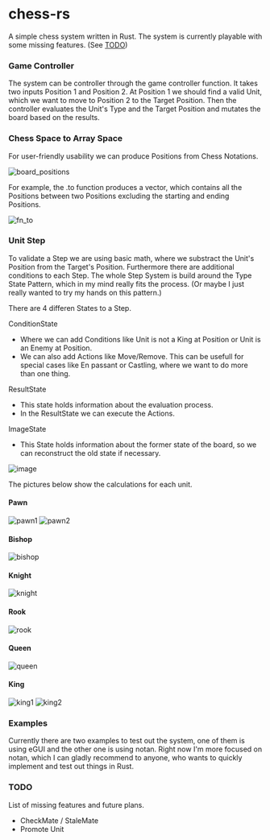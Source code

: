 # chess-rs

A simple chess system written in Rust. The system is currently playable with some missing features. (See [TODO](https://github.com/hokkonsz/chess-rs/edit/main/README.md#todo "TODO"))

### Game Controller

The system can be controller through the game controller function. It takes two inputs Position 1 and Position 2. At Position 1 we should find a valid Unit, which we want to move to Position 2 to the Target Position. Then the controller evaluates the Unit's Type and the Target Position and mutates the board based on the results.

### Chess Space to Array Space

For user-friendly usability we can produce Positions from Chess Notations.

![board_positions](https://user-images.githubusercontent.com/54407548/222514238-07e80059-bf42-41af-8fa0-caa919778771.png)

For example, the .to function produces a vector, which contains all the Positions between two Positions excluding the starting and ending Positions.

![fn_to](https://user-images.githubusercontent.com/54407548/222519034-80bf5fd8-3aac-49d1-ba7d-6fd92fa4b655.png)

### Unit Step

To validate a Step we are using basic math, where we substract the Unit's Position from the Target's Position. Furthermore there are additional conditions to each Step. The whole Step System is build around the Type State Pattern, which in my mind really fits the process. (Or maybe I just really wanted to try my hands on this pattern.)

There are 4 differen States to a Step.

ConditionState

  - Where we can add Conditions like Unit is not a King at Position or Unit is an Enemy at Position.
  - We can also add Actions like Move/Remove. This can be usefull for special cases like En passant or Castling, where we want to do more than one thing.
  
ResultState

  - This state holds information about the evaluation process.
  - In the ResultState we can execute the Actions.

ImageState

  - This State holds information about the former state of the board, so we can reconstruct the old state if necessary.

![image](https://user-images.githubusercontent.com/54407548/222757554-b7e2d55b-bfaa-4bf3-acfe-6484504c4c10.png)

The pictures below show the calculations for each unit.

#### Pawn

![pawn1](https://user-images.githubusercontent.com/54407548/222733817-f5a123cb-bff9-4d3f-a3bb-df5285629359.png)
![pawn2](https://user-images.githubusercontent.com/54407548/222733874-f24068a6-9f42-4789-a47f-3b12ec12fa51.png)

#### Bishop

![bishop](https://user-images.githubusercontent.com/54407548/222734732-9f297558-9a30-49b9-93c1-f3a34f80a2a4.png)

#### Knight

![knight](https://user-images.githubusercontent.com/54407548/222733908-1070d758-a48d-4416-b58c-e35dd2ea42f6.png)

#### Rook

![rook](https://user-images.githubusercontent.com/54407548/222734704-822fd637-18ba-4730-8114-c703460fc85b.png)

#### Queen

![queen](https://user-images.githubusercontent.com/54407548/222734634-ca94a7c9-cf55-4986-a77a-102419eceef1.png)

#### King

![king1](https://user-images.githubusercontent.com/54407548/222734566-17bd67bf-4162-4017-bcfc-a82e0bcf61f7.png)
![king2](https://user-images.githubusercontent.com/54407548/222734582-b2a28bb2-18c8-46b4-852c-cb94b8f33a21.png)

### Examples

Currently there are two examples to test out the system, one of them is using eGUI and the other one is using notan. Right now I'm more focused on notan, which I can gladly recommend to anyone, who wants to quickly implement and test out things in Rust.

### TODO

List of missing features and future plans.

* CheckMate / StaleMate
* Promote Unit
